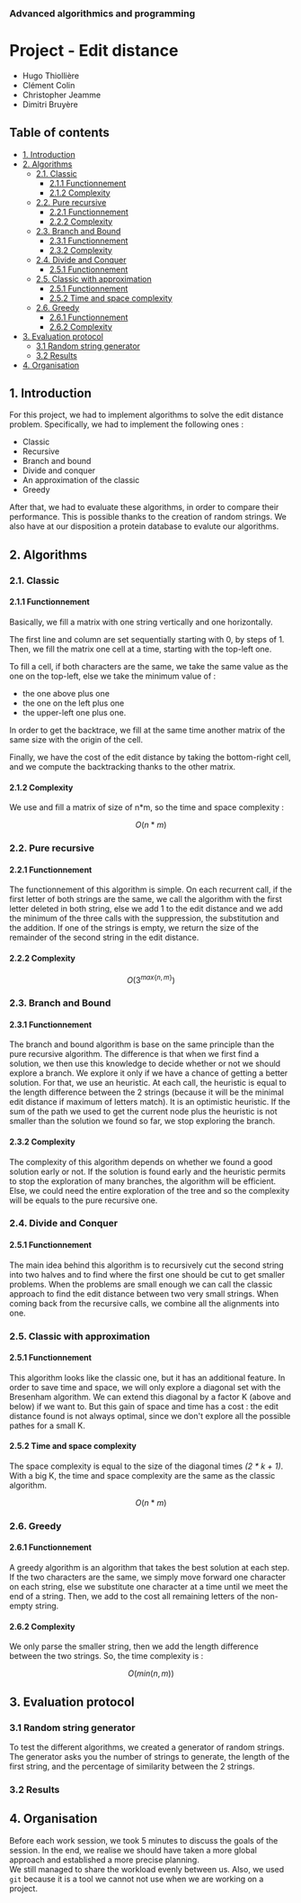 ### Advanced algorithmics and programming

# Project - Edit distance

* Hugo Thiollière
* Clément Colin
* Christopher Jeamme
* Dimitri Bruyère



## Table of contents

- [1. Introduction](#1-introduction)
- [2. Algorithms](#2-algorithms)
    - [2.1. Classic](#21-classic)
        - [2.1.1 Functionnement](#211-functionnement)
        - [2.1.2 Complexity](#212-complexity)
    - [2.2. Pure recursive](#22-pure-recursive)
        - [2.2.1 Functionnement](#221-functionnement)
        - [2.2.2 Complexity](#222-complexity)
    - [2.3. Branch and Bound](#23-branch-and-bound)
        - [2.3.1 Functionnement](#231-functionnement)
        - [2.3.2 Complexity](#232-complexity)
    - [2.4. Divide and Conquer](#24-divide-and-conquer)
        - [2.5.1 Functionnement](#251-functionnement)
    - [2.5. Classic with approximation](#25-classic-with-approximation)
        - [2.5.1 Functionnement](#251-functionnement-1)
        - [2.5.2 Time and space complexity](#252-time-and-space-complexity)
    - [2.6. Greedy](#26-greedy)
        - [2.6.1 Functionnement](#261-functionnement)
        - [2.6.2 Complexity](#262-complexity)
- [3. Evaluation protocol](#3-evaluation-protocol)
    - [3.1 Random string generator](#31-random-string-generator)
    - [3.2 Results](#32-results)
- [4. Organisation](#4-organisation)


## 1. Introduction 

For this project, we had to implement algorithms to solve the edit distance problem.
Specifically, we had to implement the following ones :
* Classic 
* Recursive
* Branch and bound
* Divide and conquer
* An approximation of the classic
* Greedy

After that, we had to evaluate these algorithms, in order to compare their performance.
This is possible thanks to the creation of random strings. We also have at our disposition a protein database to evalute our algorithms.

## 2. Algorithms

### 2.1. Classic 

#### 2.1.1 Functionnement

Basically, we fill a matrix with one string vertically and one horizontally. 

The first line and column are set sequentially starting with 0, by steps of 1.
Then, we fill the matrix one cell at a time, starting with the top-left one.

To fill a cell, if both characters are the same, we take the same value as the one on the top-left, else  we take the minimum value of :
- the one above plus one
- the one on the left plus one
- the upper-left one plus one.

In order to get the backtrace, we fill at the same time another matrix of the same size with the origin of the cell.

Finally, we have the cost of the edit distance by taking the bottom-right cell, and we compute the backtracking thanks to the other matrix.

#### 2.1.2 Complexity

We use and fill a matrix of size of n*m, so the time and space complexity  :

$$O(n*m)$$

### 2.2. Pure recursive

#### 2.2.1 Functionnement

The functionnement of this algorithm is simple. On each recurrent call, if the first letter of both strings are the same, we call the algorithm with the first letter deleted in both string, else we add 1 to the edit distance and we add the minimum of the three calls with the suppression, the substitution and the addition. If one of the strings is empty, we return the size of the remainder of the second string in the edit distance.

#### 2.2.2 Complexity

$$O(3^{max\{n,m\}})$$

### 2.3. Branch and Bound

#### 2.3.1 Functionnement

The branch and bound algorithm is base on the same principle than the pure recursive algorithm. The difference is that when we first find a solution, we then use this knowledge to decide whether or not we should explore a branch. We explore it only if we have a chance of getting a better solution. For that, we use an heuristic. At each call, the heuristic is equal to the length difference between the 2 strings (because it will be the minimal edit distance if maximum of letters match). It is an optimistic heuristic. If the sum of the path we used to get the current node plus the heuristic is not smaller than the solution we found so far, we stop exploring the branch.   

#### 2.3.2 Complexity

The complexity of this algorithm depends on whether we found a good solution early or not. 
If the solution is found early and the heuristic permits to stop the exploration of many branches, the algorithm will be efficient. Else, we could need the entire exploration of the tree and so the complexity will be equals to the pure recursive one.


### 2.4. Divide and Conquer
#### 2.5.1 Functionnement

The main idea behind this algorithm is to recursively cut the second string into two halves and to find where the first one should be cut to get smaller problems. When the problems are small enough we can call the classic approach to find the edit distance between two very small strings. When coming back from the recursive calls, we combine all the alignments into one.

### 2.5. Classic with approximation

#### 2.5.1 Functionnement

This algorithm looks like the classic one, but it has an additional feature.
In order to save time and space, we will only explore a diagonal set with the Bresenham algorithm.
We can extend this diagonal by a factor K (above and below) if we want to.
But this gain of space and time has a cost : the edit distance found is not always optimal, since we don't explore all the possible pathes for a small K.

#### 2.5.2 Time and space complexity

The space complexity is equal to the size of the diagonal times *(2 * k + 1)*. With a big K, the time and space complexity are the same as the classic algorithm.


$$O(n*m)$$

### 2.6. Greedy 

#### 2.6.1 Functionnement

A greedy algorithm is an algorithm that takes the best solution at each step. If the two characters are the same, we simply move forward one character on each string, else we substitute one character at a time until we meet the end of a string.
Then, we add to the cost all remaining letters of the non-empty string.

#### 2.6.2 Complexity

We only parse the smaller string, then we add the length difference between the two strings.
So, the time complexity is : 

$$O(min(n,m))$$

## 3. Evaluation protocol

### 3.1 Random string generator

To test the different algorithms, we created a generator of random strings. The generator asks you the number of strings to generate, the length of the first string, and the percentage of similarity between the 2 strings. 

### 3.2 Results

## 4. Organisation

Before each work session, we took 5 minutes to discuss the goals of the session. In the end, we realise we should have taken a more global approach and established a more precise planning.    
We still managed to share the workload evenly between us. Also, we used `git` because it is a tool we cannot not use when we are working on a project. 

